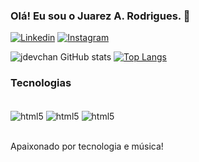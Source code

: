 
### Olá! Eu sou o Juarez A. Rodrigues. 👋

[![Linkedin](https://img.shields.io/badge/LinkedIn-0077B5?style=for-the-badge&logo=linkedin&logoColor=white)](https://www.instagram.com/juarezarodrigues)
[![Instagram](https://img.shields.io/badge/Instagram-E4405F?style=for-the-badge&logo=instagram&logoColor=white)](https://www.instagram.com/juarezarodrigues)

![jdevchan GitHub stats](https://github-readme-stats.vercel.app/api?username=jdevchan&show_icons=true&theme=tokyonight)
[![Top Langs](https://github-readme-stats.vercel.app/api/top-langs/?username=jdevchan&layout=compact)](https://github.com/jdevchan/github-readme-stats)

### Tecnologias
<div style="display: inline_block"><br/>
  <img align="center" alt="html5" src="https://img.shields.io/badge/HTML5-E34F26?style=for-the-badge&logo=html5&logoColor=white">
  <img align="center" alt="html5" src="https://img.shields.io/badge/CSS3-1572B6?style=for-the-badge&logo=css3&logoColor=whitee">
  <img align="center" alt="html5" src="https://img.shields.io/badge/JavaScript-F7DF1E?style=for-the-badge&logo=javascript&logoColor=black">
</div><br/>

Apaixonado por tecnologia e música!
